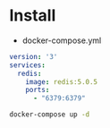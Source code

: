 # Install
- docker-compose.yml
```yml
version: '3'
services:
  redis:
    image: redis:5.0.5
    ports:
      - "6379:6379"
```

```bash
docker-compose up -d
```

